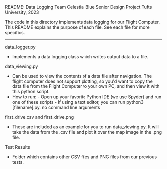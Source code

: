 README: Data Logging
Team Celestial Blue
Senior Design Project
Tufts University, 2023

The code in this directory implements data logging for our Flight Computer. This README explains the purpose of each file. See each file for more specifics. 

---------------------------------------------------------------------------------------------------

data_logger.py
- Implements a data logging class which writes output data to a file.

data_viewing.py
- Can be used to view the contents of a data file after navigation. The flight computer does not support plotting, so you'd want to copy the data file from the Flight Computer to your own PC, and then view it with this python script.
- How to run:
        - Open up your favorite Python IDE (we use Spyder) and run one of these scripts
        - If using a text editor, you can run python3 [filename].py. no command line arguments

first_drive.csv and first_drive.png
- These are included as an example for you to run data_viewing.py. It will take the data from the .csv file and plot it over the map image in the .png file.

Test Results
- Folder which contains other CSV files and PNG files from our previous tests.